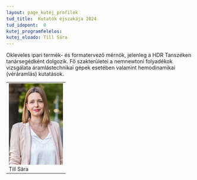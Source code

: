 ```yaml
---
layout: page_kutej_profilok
tud_title:  Kutatók éjszakája 2024
tud_idopont:  0
kutej_programfelelos: 
kutej_eloado: Till Sára
---
```


Okleveles ipari termék- és formatervező mérnök, jelenleg a HDR Tanszéken tanársegédként dolgozik. Fő szakterületei a nemnewtoni folyadékok vizsgálata áramlástechnikai gépek esetében valamint hemodinamikai (véráramlás) kutatások.

<table class="picture">
<tr>
<td>

<div class="gallery">
    <img src="images/Till_Sara.png" max-width="250" max-height="200">
  <div class="desc">Till Sára</div>
</div>

</td>
</tr>
</table>
